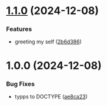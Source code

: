 # [1.1.0](https://github.com/Loukhai/auto-git-versioning-and-changlog/compare/v1.0.0...v1.1.0) (2024-12-08)


### Features

* greeting my self ([2b6d386](https://github.com/Loukhai/auto-git-versioning-and-changlog/commit/2b6d3865f9aa390d92ed2737efe746901000b3c4))

# 1.0.0 (2024-12-08)


### Bug Fixes

* typps to DOCTYPE ([ae8ca23](https://github.com/Loukhai/auto-git-versioning-and-changlog/commit/ae8ca234326150970edc12e8740e038355147521))
